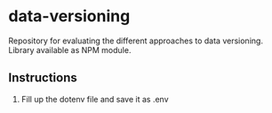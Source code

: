 # data-versioning
Repository for evaluating the different approaches to data versioning. Library available as NPM module.

## Instructions

1. Fill up the dotenv file and save it as .env
